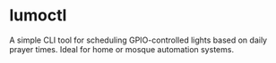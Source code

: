 # lumoctl
A simple CLI tool for scheduling GPIO-controlled lights based on daily prayer times. Ideal for home or mosque automation systems.
